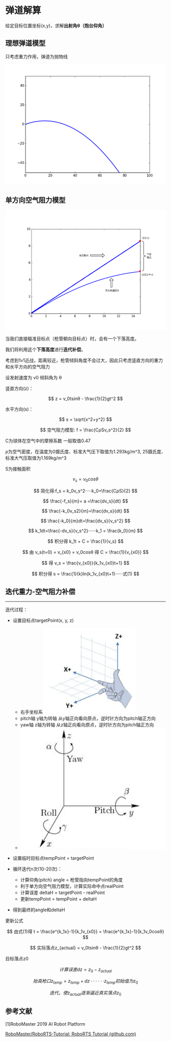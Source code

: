 

# 弹道解算

给定目标位置坐标(x,y)，求解**出射角θ（炮台仰角）**

## 理想弹道模型

只考虑重力作用，弹道为抛物线

![projectile](./pic/projectile.png)





## 单方向空气阻力模型

![projectile_model](./pic/projectile_model.png)

当我们直接瞄准目标点（枪管朝向目标点）时，会有一个下落高度。 

我们将利用这个**下落高度**进行**迭代补偿**。



考虑到1v1近战，距离较近，枪管倾斜角度不会过大，因此只考虑竖直方向的重力和水平方向的空气阻力

设发射速度为 v0 倾斜角为 θ



竖直方向(z)：

$$
z = v_0tsinθ - \frac{1}{2}gt^2
$$



水平方向(s)：

$$
s = \sqrt{x^2+y^2}
$$

$$
空气阻力模型: f = \frac{CρSv_s^2}{2}  
$$

C为球体在空气中的摩擦系数 一般取值0.47

ρ为空气密度，在温度为0摄氏度、标准大气压下取值为1.293kg/m^3, 25摄氏度、标准大气压取值为1.169kg/m^3

S为接触面积




$$
v_s = v_0cosθ
$$

$$
简化得:f_s = k_0v_s^2·····k_0=\frac{CρS}{2}  
$$

$$
\frac{-f_s}{m}= a =\frac{dv_s}{dt}
$$


$$
\frac{-k_0v_s2}{m}=\frac{dv_s}{dt}
$$

$$
\frac{-k_0}{m}dt=\frac{dv_s}{v_s^2}
$$

$$
k_1dt=\frac{-dv_s}{v_s^2}······k_1 = \frac{k_0}{m}
$$

$$
积分得 k_1t + C = \frac{1}{v_s}
$$


$$
由 v_s(t=0) = v_{x0} = v_0cosθ 得 C = \frac{1}{v_{x0}}
$$

$$
得 v_s = \frac{v_{x0}}{k_1v_{x0}t+1}
$$

$$
积分得 s = \frac{1}{k}ln(k_1v_{x0}t+1)······式(1)
$$




## 迭代重力-空气阻力补偿

------

迭代过程：

* 设置目标点targetPoint(x, y, z)
  * 右手坐标系![](./pic/coordinate.jpg)
  * pitch轴 y轴为转轴 从y轴正向看向原点，逆时针方向为pitch轴正方向
  * yaw轴 z轴为转轴 从z轴正向看向原点，逆时针方向为pitch轴正方向
  * ![](./pic/rotations.png)



* 设置临时目标点tempPoint = targetPoint
* 循环迭代n次(10-20次)：
  * 计算仰角(pitch)   angle = 枪管指向tempPoint的角度
  * 利于单方向空气阻力模型，计算实际命中点realPoint
  * 计算误差 deltaH = targetPoint - realPoint
  * 更新tempPoint = tempPoint + deltaH
* 得到最终的angle和deltaH





更新公式

$$
由式(1)得 t = \frac{e^{k_1x}-1}{k_1v_{x0}} = \frac{e^{k_1x}-1}{k_1v_0cosθ}
$$

$$
实际落点z_{actual} = v_0tsinθ - \frac{1}{2}gt^2
$$


目标落点z0




$$
计算误差 dz = z_0 - z_{actual}
$$

$$
抬高枪口 z_{temp} = z_{temp} + dz ······z_{temp}初始值为z_0 
$$

$$
迭代，使z_{actual}逐渐逼近真实落点z_0
$$






## 参考文献

[1]RoboMaster 2019 AI Robot Platform

[RoboMaster/RoboRTS-Tutorial: RoboRTS Tutorial (github.com)](https://github.com/RoboMaster/RoboRTS-Tutorial)